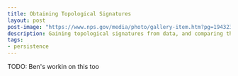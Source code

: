 ```yaml
---
title: Obtaining Topological Signatures
layout: post
post-image: "https://www.nps.gov/media/photo/gallery-item.htm?pg=1943235&id=F2B78E02-155D-451F-673B4C52047F6EFE&gid=F2A12E7F-155D-451F-679DDC3CE3B7367E"
description: Gaining topological signatures from data, and comparing them
tags:
- persistence
---
```


TODO: Ben's workin on this too